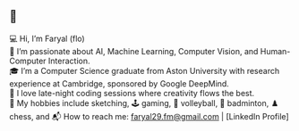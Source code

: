 ## 👋

💻 Hi, I’m Faryal (flo)  
🤖 I’m passionate about AI, Machine Learning, Computer Vision, and Human-Computer Interaction.  
🎓 I’m a Computer Science graduate from Aston University with research experience at Cambridge, sponsored by Google DeepMind.  
🌌 I love late-night coding sessions where creativity flows the best.  
🎨 My hobbies include sketching, 🕹️ gaming, 🏐 volleyball, 🏸 badminton, ♟️ chess, and 
📬 How to reach me: faryal29.fm@gmail.com | [LinkedIn Profile]  


